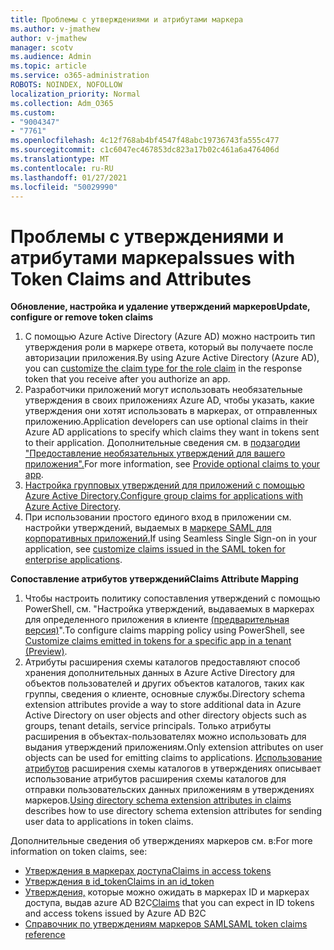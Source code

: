 ```yaml
---
title: Проблемы с утверждениями и атрибутами маркера
ms.author: v-jmathew
author: v-jmathew
manager: scotv
ms.audience: Admin
ms.topic: article
ms.service: o365-administration
ROBOTS: NOINDEX, NOFOLLOW
localization_priority: Normal
ms.collection: Adm_O365
ms.custom:
- "9004347"
- "7761"
ms.openlocfilehash: 4c12f768ab4bf4547f48abc19736743fa555c477
ms.sourcegitcommit: c1c6047ec467853dc823a17b02c461a6a476406d
ms.translationtype: MT
ms.contentlocale: ru-RU
ms.lasthandoff: 01/27/2021
ms.locfileid: "50029990"
---
```

# <a name="issues-with-token-claims-and-attributes"></a><span data-ttu-id="272e1-102">Проблемы с утверждениями и атрибутами маркера</span><span class="sxs-lookup"><span data-stu-id="272e1-102">Issues with Token Claims and Attributes</span></span>

<span data-ttu-id="272e1-103">**Обновление, настройка и удаление утверждений маркеров**</span><span class="sxs-lookup"><span data-stu-id="272e1-103">**Update, configure or remove token claims**</span></span>

1. <span data-ttu-id="272e1-104">С помощью Azure Active Directory (Azure [](https://docs.microsoft.com/azure/active-directory/develop/active-directory-enterprise-app-role-management) AD) можно настроить тип утверждения роли в маркере ответа, который вы получаете после авторизации приложения.</span><span class="sxs-lookup"><span data-stu-id="272e1-104">By using Azure Active Directory (Azure AD), you can [customize the claim type for the role claim](https://docs.microsoft.com/azure/active-directory/develop/active-directory-enterprise-app-role-management) in the response token that you receive after you authorize an app.</span></span>
2. <span data-ttu-id="272e1-105">Разработчики приложений могут использовать необязательные утверждения в своих приложениях Azure AD, чтобы указать, какие утверждения они хотят использовать в маркерах, от отправленных приложению.</span><span class="sxs-lookup"><span data-stu-id="272e1-105">Application developers can use optional claims in their Azure AD applications to specify which claims they want in tokens sent to their application.</span></span> <span data-ttu-id="272e1-106">Дополнительные сведения см. в [подзагодии "Предоставление необязательных утверждений для вашего приложения".](https://docs.microsoft.com/azure/active-directory/develop/active-directory-optional-claims)</span><span class="sxs-lookup"><span data-stu-id="272e1-106">For more information, see [Provide optional claims to your app](https://docs.microsoft.com/azure/active-directory/develop/active-directory-optional-claims).</span></span>
3. <span data-ttu-id="272e1-107">[Настройка групповых утверждений для приложений с помощью Azure Active Directory.](https://docs.microsoft.com/azure/active-directory/hybrid/how-to-connect-fed-group-claims)</span><span class="sxs-lookup"><span data-stu-id="272e1-107">[Configure group claims for applications with Azure Active Directory](https://docs.microsoft.com/azure/active-directory/hybrid/how-to-connect-fed-group-claims).</span></span>
4. <span data-ttu-id="272e1-108">При использовании простого единого вход в приложении см. настройки утверждений, выдаемых в [маркере SAML для корпоративных приложений.](https://docs.microsoft.com/azure/active-directory/develop/active-directory-saml-claims-customization)</span><span class="sxs-lookup"><span data-stu-id="272e1-108">If using Seamless Single Sign-on in your application, see [customize claims issued in the SAML token for enterprise applications](https://docs.microsoft.com/azure/active-directory/develop/active-directory-saml-claims-customization).</span></span>

<span data-ttu-id="272e1-109">**Сопоставление атрибутов утверждений**</span><span class="sxs-lookup"><span data-stu-id="272e1-109">**Claims Attribute Mapping**</span></span>

1. <span data-ttu-id="272e1-110">Чтобы настроить политику сопоставления утверждений с помощью PowerShell, см. "Настройка утверждений, выдаваемых в маркерах для определенного приложения в клиенте [(предварительная версия)](https://docs.microsoft.com/azure/active-directory/develop/active-directory-claims-mapping)".</span><span class="sxs-lookup"><span data-stu-id="272e1-110">To configure claims mapping policy using PowerShell, see [Customize claims emitted in tokens for a specific app in a tenant (Preview)](https://docs.microsoft.com/azure/active-directory/develop/active-directory-claims-mapping).</span></span>
2. <span data-ttu-id="272e1-111">Атрибуты расширения схемы каталогов предоставляют способ хранения дополнительных данных в Azure Active Directory для объектов пользователей и других объектов каталогов, таких как группы, сведения о клиенте, основные службы.</span><span class="sxs-lookup"><span data-stu-id="272e1-111">Directory schema extension attributes provide a way to store additional data in Azure Active Directory on user objects and other directory objects such as groups, tenant details, service principals.</span></span> <span data-ttu-id="272e1-112">Только атрибуты расширения в объектах-пользователях можно использовать для выдания утверждений приложениям.</span><span class="sxs-lookup"><span data-stu-id="272e1-112">Only extension attributes on user objects can be used for emitting claims to applications.</span></span> <span data-ttu-id="272e1-113">[Использование атрибутов](https://docs.microsoft.com/azure/active-directory/develop/active-directory-schema-extensions) расширения схемы каталогов в утверждениях описывает использование атрибутов расширения схемы каталогов для отправки пользовательских данных приложениям в утверждениях маркеров.</span><span class="sxs-lookup"><span data-stu-id="272e1-113">[Using directory schema extension attributes in claims](https://docs.microsoft.com/azure/active-directory/develop/active-directory-schema-extensions) describes how to use directory schema extension attributes for sending user data to applications in token claims.</span></span>

<span data-ttu-id="272e1-114">Дополнительные сведения об утверждениях маркеров см. в:</span><span class="sxs-lookup"><span data-stu-id="272e1-114">For more information on token claims, see:</span></span>

- [<span data-ttu-id="272e1-115">Утверждения в маркерах доступа</span><span class="sxs-lookup"><span data-stu-id="272e1-115">Claims in access tokens</span></span>](https://docs.microsoft.com/azure/active-directory/develop/access-tokens#claims-in-access-tokens)
- [<span data-ttu-id="272e1-116">Утверждения в id_token</span><span class="sxs-lookup"><span data-stu-id="272e1-116">Claims in an id_token</span></span>](https://docs.microsoft.com/azure/active-directory/develop/id-tokens#claims-in-an-id_token)
- <span data-ttu-id="272e1-117">[Утверждения,](https://docs.microsoft.com/azure/active-directory-b2c/tokens-overview#claims) которые можно ожидать в маркерах ID и маркерах доступа, выдав azure AD B2C</span><span class="sxs-lookup"><span data-stu-id="272e1-117">[Claims](https://docs.microsoft.com/azure/active-directory-b2c/tokens-overview#claims) that you can expect in ID tokens and access tokens issued by Azure AD B2C</span></span>
- [<span data-ttu-id="272e1-118">Справочник по утверждениям маркеров SAML</span><span class="sxs-lookup"><span data-stu-id="272e1-118">SAML token claims reference</span></span>](https://docs.microsoft.com/azure/active-directory/develop/reference-saml-tokens)

